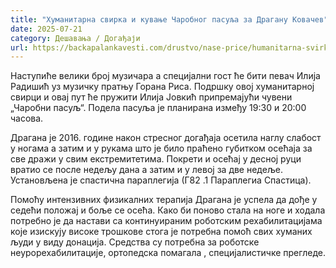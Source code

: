 ```yaml
---
title: "Хуманитарна свирка и кување Чаробног пасуља за Драгану Ковачев"
date: 2025-07-21
category: Дешавања / Догађаји
url: https://backapalankavesti.com/drustvo/nase-price/humanitarna-svirka-i-kuvanje-carobnog-pasulja-za-draganu-kovacev/
---
```


Наступиће велики број музичара а специјални гост ће бити певач Илија Радишић уз музичку пратњу Горана Риса. Подршку овој хуманитарној свирци и овај пут ће пружити Илија Јовкић припремајући чувени „Чаробни пасуљ“. Подела пасуља је планирана између 19:30 и 20:00 часова.

Драгана је 2016. године након стресног догађаја осетила наглу слабост у ногама а затим и у рукама што је било праћено губитком осећаја за све дражи у свим екстремитетима. Покрети и осећај у десној руци вратио се после недељу дана а затим и у левој за две недеље. Установљена је спастична параплегија (Г82 .1 Параплегиа Спастица).

Помоћу интензивних физикалних терапија Драгана је успела да дође у седећи положај и боље се осећа. Како би поново стала на ноге и ходала потребно је да настави са континуираним роботским рехабилитацијама које изискују високе трошкове стога је потребна помоћ свих хуманих људи у виду донација. Средства су потребна за роботске неурорехабилитације, ортопедска помагала , специјалистичке прегледе.

